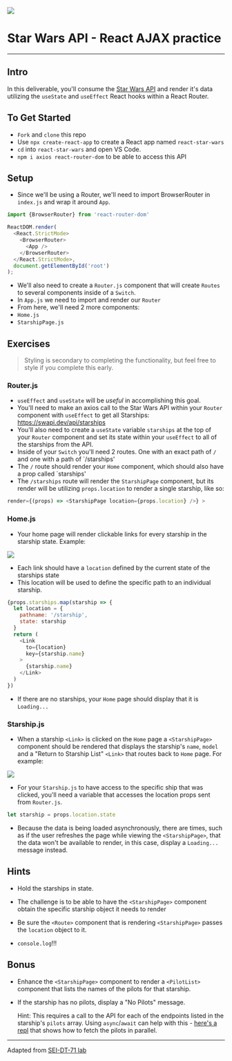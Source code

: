 <img src="https://i.imgur.com/go18uJE.jpg">

# Star Wars API - React AJAX practice

---

## Intro

In this deliverable, you'll consume the [Star Wars API](https://swapi.dev/) and render it's data utilizing the `useState` and `useEffect` React hooks within a React Router.

## To Get Started
- `Fork` and `clone` this repo
- Use `npx create-react-app` to create a React app named `react-star-wars`
- `cd` into `react-star-wars` and open VS Code.
- `npm i axios react-router-dom` to be able to access this API

## Setup
- Since we'll be using a Router, we'll need to import BrowserRouter in `index.js` and wrap it around `App`.
```js
import {BrowserRouter} from 'react-router-dom'

ReactDOM.render(
  <React.StrictMode>
    <BrowserRouter>
      <App />
    </BrowserRouter>
  </React.StrictMode>,
  document.getElementById('root')
);
```

- We'll also need to create a `Router.js` component that will create `Routes` to several components inside of a `Switch`.
- In `App.js` we need to import and render our `Router`
- From here, we'll need 2 more components:
- `Home.js`
- `StarshipPage.js`


## Exercises

> Styling is secondary to completing the functionality, but feel free to style if you complete this early.



### Router.js
- `useEffect` and `useState` will be _useful_ in accomplishing this goal.
- You'll need to make an axios call to the Star Wars API within your `Router` component with `useEffect` to get all Starships: https://swapi.dev/api/starships
- You'll also need to create a `useState` variable `starships` at the top of your `Router` component and set its state within your `useEffect` to all of the starships from the API.
- Inside of your `Switch` you'll need 2 routes. One with an exact path of `/` and one with a path of `/starships'
- The `/` route should render your `Home` component, which should also have a prop called `starships'
- The `/starships` route will render the `StarshipPage` component, but its render will be utilizing `props.location` to render a single starship, like so:
```js
render={(props) => <StarshipPage location={props.location} />} >
```

### Home.js
- Your home page will render clickable links for every starship in the starship state. Example:

<img src="https://i.imgur.com/VERV0nk.png">

- Each link should have a `location` defined by the current state of the starships state
- This location will be used to define the specific path to an individual starship.
```js
{props.starships.map(starship => {
  let location = {
    pathname: '/starship',
    state: starship
  }
  return (
    <Link
      to={location}
      key={starship.name}
    >
      {starship.name}
    </Link>
  )
})
```
- If there are no starships, your `Home` page should display that it is `Loading...`

### Starship.js
- When a starship `<Link>` is clicked on the `Home` page a `<StarshipPage>` component should be rendered that displays the starship's `name`, `model` and a "Return to Starship List" `<Link>` that routes back to `Home` page. For example:

<img src="https://i.imgur.com/IjRwsHk.png">

- For your `Starship.js` to have access to the specific ship that was clicked, you'll need a variable that accesses the location props sent from `Router.js`.
```js
let starship = props.location.state
```
- Because the data is being loaded asynchronously, there are times, such as if the user refreshes the page while viewing the `<StarshipPage>`, that the data won't be available to render, in this case, display a `Loading...` message instead.

## Hints

- Hold the starships in state.

- The challenge is to be able to have the `<StarshipPage>` component obtain the specific starship object it needs to render

- Be sure the `<Route>` component that is rendering `<StarshipPage>` passes the `location` object to it.

- `console.log`!!!


## Bonus

- Enhance the `<StarshipPage>` component to render a `<PilotList>` component that lists the names of the pilots for that starship.

- If the starship has no pilots, display a "No Pilots" message.

	Hint: This requires a call to the API for each of the endpoints listed in the starship's `pilots` array. Using `async`/`await` can help with this - [here's a repl](https://repl.it/@jim_clark/Multiple-AJAX-Calls) that shows how to fetch the pilots in parallel.

---

Adapted from [SEI-DT-71 lab](https://git.generalassemb.ly/SEI/dt-71/blob/master/units/4_mern_stack/w11/d3/03-react-ajax-lab/react-ajax-lab.md)
